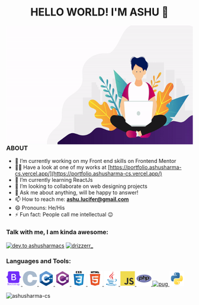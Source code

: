 <h1 align="center">HELLO WORLD! I'M ASHU 👋</h1> 

<!--
**ashusharma-cs/ashusharma-cs** is a ✨ _special_ ✨ repository because its `README.md` (this file) appears on your GitHub profile.
-->
<img align="right" alt="GIF" src="https://github.com/ashusharma-cs/ashusharma-cs/blob/main/code1.gif" width="550" height="320" />

### ABOUT

- 🔭 I’m currently working on my Front end skills on Frontend Mentor
- 👨‍💻 Have a look at one of my works at [https://portfolio.ashusharma-cs.vercel.app/](https://portfolio.ashusharma-cs.vercel.app/)
- 🌱 I’m currently learning ReactJs
- :raised_hands: I’m looking to collaborate on web designing projects
- 💬 Ask me about anything, will be happy to answer!
- 📫 How to reach me: **ashu.lucifer@gmail.com**
- 😄 Pronouns: He/His
- ⚡ Fun fact: People call me intellectual :wink:

### Talk with me, I am kinda awesome:
<p align="left">
<a href="https://dev.to/dev.to ashusharmacs" target="blank"><img align="center" src="https://cdn.jsdelivr.net/npm/simple-icons@3.0.1/icons/dev-dot-to.svg" alt="dev.to ashusharmacs" height="30" width="40" /></a>
<a href="https://instagram.com/drizzerr_" target="blank"><img align="center" src="https://cdn.jsdelivr.net/npm/simple-icons@3.0.1/icons/instagram.svg" alt="drizzerr_" height="30" width="40" /></a>
</p>


### Languages and Tools:
<!--
<img align="left" alt="Visual Studio Code" width="26px" src="https://raw.githubusercontent.com/github/explore/80688e429a7d4ef2fca1e82350fe8e3517d3494d/topics/visual-studio-code/visual-studio-code.png" /> -->

<p align="left"> <a href="https://getbootstrap.com" target="_blank"> <img src="https://raw.githubusercontent.com/devicons/devicon/master/icons/bootstrap/bootstrap-plain-wordmark.svg" alt="bootstrap" width="40" height="40"/> </a> <a href="https://www.cprogramming.com/" target="_blank"> <img src="https://raw.githubusercontent.com/devicons/devicon/master/icons/c/c-original.svg" alt="c" width="40" height="40"/> </a> <a href="https://www.w3schools.com/cpp/" target="_blank"> <img src="https://raw.githubusercontent.com/devicons/devicon/master/icons/cplusplus/cplusplus-original.svg" alt="cplusplus" width="40" height="40"/> </a> <a href="https://www.w3schools.com/cs/" target="_blank"> <img src="https://raw.githubusercontent.com/devicons/devicon/master/icons/csharp/csharp-original.svg" alt="csharp" width="40" height="40"/> </a> <a href="https://www.w3schools.com/css/" target="_blank"> <img src="https://raw.githubusercontent.com/devicons/devicon/master/icons/css3/css3-original-wordmark.svg" alt="css3" width="40" height="40"/> </a> <a href="https://www.w3.org/html/" target="_blank"> <img src="https://raw.githubusercontent.com/devicons/devicon/master/icons/html5/html5-original-wordmark.svg" alt="html5" width="40" height="40"/> </a> <a href="https://www.java.com" target="_blank"> <img src="https://raw.githubusercontent.com/devicons/devicon/master/icons/java/java-original.svg" alt="java" width="40" height="40"/> </a> <a href="https://developer.mozilla.org/en-US/docs/Web/JavaScript" target="_blank"> <img src="https://raw.githubusercontent.com/devicons/devicon/master/icons/javascript/javascript-original.svg" alt="javascript" width="40" height="40"/> </a> <a href="https://www.php.net" target="_blank"> <img src="https://raw.githubusercontent.com/devicons/devicon/master/icons/php/php-original.svg" alt="php" width="40" height="40"/> </a> <a href="https://pugjs.org" target="_blank"> <img src="https://cdn.worldvectorlogo.com/logos/pug.svg" alt="pug" width="40" height="40"/> </a> <a href="https://www.python.org" target="_blank"> <img src="https://raw.githubusercontent.com/devicons/devicon/master/icons/python/python-original.svg" alt="python" width="40" height="40"/> </a> </p>

<p><img align="center" src="https://github-readme-stats.vercel.app/api/top-langs?username=ashusharma-cs&show_icons=true&locale=en&layout=compact" alt="ashusharma-cs" /></p>

